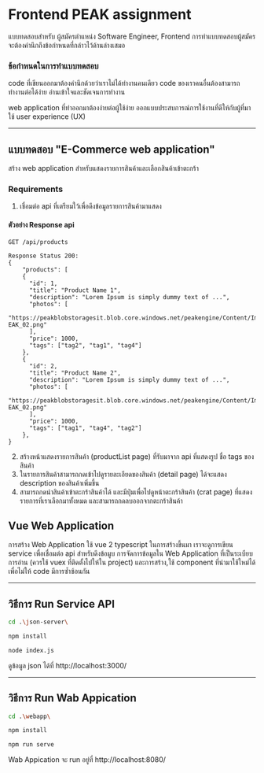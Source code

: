 # Frontend PEAK assignment

แบบทดสอบสำหรับ ผู้สมัครตำแหน่ง Software Engineer, Frontend การทำแบบทดสอบผู้สมัครจะต้องคำนึกถึงข้อกำหนดที่กล่าวไว้ด้านล่างเสมอ

### ข้อกำหนดในการทำแบบทดสอบ

code ที่เขียนออกมาต้องคำนึกด้วยว่าเราไม่ได้ทำงานคนเดียว code ของเราคนอื่นต้องสามารถทำงานต่อได้ง่าย อ่านเข้าใจและชัดเจนการทำงาน

web application ที่ทำออกมาต้องง่ายต่อผู้ใช้ง่าย ออกแบบประสบการณ์การใช้งานที่ดีให้กับผู้ที่มาใช้ user experience (UX)

<hr>

## แบบทดสอบ "E-Commerce web application"

สร้าง web application สำหรับแสดงรายการสินค้าและเลือกสินค้าเข้าตะกร้า

### Requirements

1. เชื่อมต่อ api ที่เตรียมใว้เพื่อดึงข้อมูลรายการสินค้ามาแสดง

#### ตัวอย่าง Response api

```
GET /api/products

Response Status 200:
{
    "products": [
    {
      "id": 1,
      "title": "Product Name 1",
      "description": "Lorem Ipsum is simply dummy text of ...",
      "photos": [
        "https://peakblobstoragesit.blob.core.windows.net/peakengine/Content/Image/PeakFrontendAssignment/P-EAK_02.png"
      ],
      "price": 1000,
      "tags": ["tag2", "tag1", "tag4"]
    },
    {
      "id": 2,
      "title": "Product Name 2",
      "description": "Lorem Ipsum is simply dummy text of ...",
      "photos": [
        "https://peakblobstoragesit.blob.core.windows.net/peakengine/Content/Image/PeakFrontendAssignment/P-EAK_02.png"
      ],
      "price": 1000,
      "tags": ["tag1", "tag4", "tag2"]
    },
}
```

2. สร้างหน้าแสดงรายการสินค้า (productList page) ที่รับมาจาก api ที่แสดงรูป ชื่อ tags ของสินค้า
3. ในรายการสินค้าสามารถกดเข้าไปดูรายละเอียดของสินค้า (detail page) ได้จะแสดง description ของสินค้าเพิ่มขึ้น
4. สามารถกดนำสินค้าเข้าตะกร้าสินค้าได้ และมีปุ่มเพื่อไปดูหน้าตะกร้าสินค้า (crat page) ที่แสดงรายการที่เราเลือกมาทั้งหมด และสามารถกดลบออกจากตะกร้าสินค้า

## Vue Web Application

การสร้าง Web Application ใช้ vue 2 typescript ในการสร้างขึ้นมา เราจะดูการเขียน service เพื่อเชื่อมต่อ api สำหรับดึงข้อมูบ การจัดการข้อมูลใน Web Application ที่เป็นระเบียบการอ่าน (ควรใช้ vuex ที่ติดตั้งไปให้ใน project) และการสร้าง,ใช้ component ที่นำมาใช้ใหม่ได้เพื่อไม่ให้ code มีการซ้ำซ้อนกัน

<hr>

## วิธีการ Run Service API

```bash
cd .\json-server\
```

```bash
npm install
```

```bash
node index.js
```

ดูข้อมูล json ได้ที่ http://localhost:3000/

<hr>

## วิธีการ Run Wab Appication

```bash
cd .\webapp\
```

```bash
npm install
```

```bash
npm run serve
```

Wab Appication จะ run อยู่ที่ http://localhost:8080/
